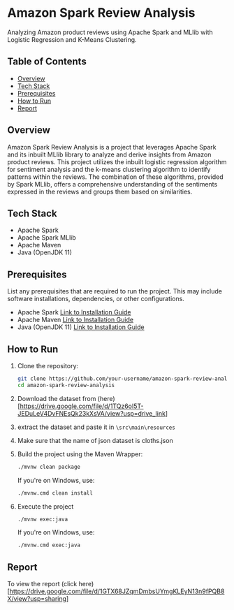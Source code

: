 # Amazon Spark Review Analysis

Analyzing Amazon product reviews using Apache Spark and MLlib with Logistic Regression and K-Means Clustering.

## Table of Contents

- [Overview](#overview)
- [Tech Stack](#tech-stack)
- [Prerequisites](#prerequisites)
- [How to Run](#how-to-run)
- [Report](#report)

## Overview

Amazon Spark Review Analysis is a project that leverages Apache Spark and its inbuilt MLlib library to analyze and derive insights from Amazon product reviews. This project utilizes the inbuilt logistic regression algorithm for sentiment analysis and the k-means clustering algorithm to identify patterns within the reviews. The combination of these algorithms, provided by Spark MLlib, offers a comprehensive understanding of the sentiments expressed in the reviews and groups them based on similarities.

## Tech Stack

- Apache Spark
- Apache Spark MLlib
- Apache Maven
- Java (OpenJDK 11)

## Prerequisites

List any prerequisites that are required to run the project. This may include software installations, dependencies, or other configurations.

- Apache Spark [Link to Installation Guide](spark-installation-guide)
- Apache Maven [Link to Installation Guide](maven-installation-guide)
- Java (OpenJDK 11) [Link to Installation Guide](java-installation-guide)

## How to Run

1. Clone the repository:

   ```bash
   git clone https://github.com/your-username/amazon-spark-review-analysis.git
   cd amazon-spark-review-analysis
2. Download the dataset from (here)[https://drive.google.com/file/d/1TQz6oI5T-JEDuLeV4DvFNEsQk23kXsVA/view?usp=drive_link]
3. extract the dataset and paste it in `\src\main\resources`
4. Make sure that the name of json dataset is cloths.json
5. Build the project using the Maven Wrapper:

   ```bash
   ./mvnw clean package
   ```
   If you're on Windows, use:
   ```bash
   ./mvnw.cmd clean install
6. Execute the project
   ```bash
   ./mvnw exec:java
   ```
   If you're on Windows, use:
     ```bash
     ./mvnw.cmd exec:java

## Report
To view the report (click here)[https://drive.google.com/file/d/1GTX68JZqmDmbsUYmgKLEyN13n9fPQB8X/view?usp=sharing]
